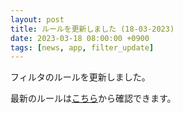 ```yaml
---
layout: post
title: ルールを更新しました (18-03-2023)
date: 2023-03-18 08:00:00 +0900
tags: [news, app, filter_update]
---
```


フィルタのルールを更新しました。

最新のルールは[こちら](https://github.com/kittytail/BlockerRules)から確認できます。

